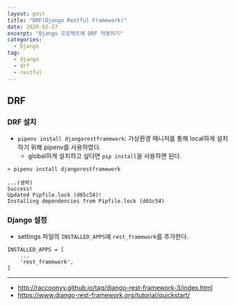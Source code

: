 ```yaml
---
layout: post
title: "DRF(Django Restful Framework)"
date: 2020-02-27
excerpt: "Django 프로젝트에 DRF 적용하기"
categories:
  - Django
tag:
  - django
  - drf
  - restful
---
```


## DRF

### DRF 설치
* `pipenv install djangorestframework`: 가상환경 매니저를 통해 local하게 설치하기 위해 pipenv를 사용하였다. 
   * global하게 설치하고 싶다면 `pip install`을 사용하면 된다.

```linux
> pipenv install djangorestframework

...(생략)
Success!
Updated Pipfile.lock (d65c54)!
Installing dependencies from Pipfile.lock (d65c54)
```

### Django 설정
* settings 파일의 `INSTALLED_APPS`에 `rest_framework`를 추가한다.

```linux
INSTALLED_APPS = [
    ...
    'rest_framework',
]
```

---
* http://raccoonyy.github.io/tag/django-rest-framework-3/index.html
* https://www.django-rest-framework.org/tutorial/quickstart/
